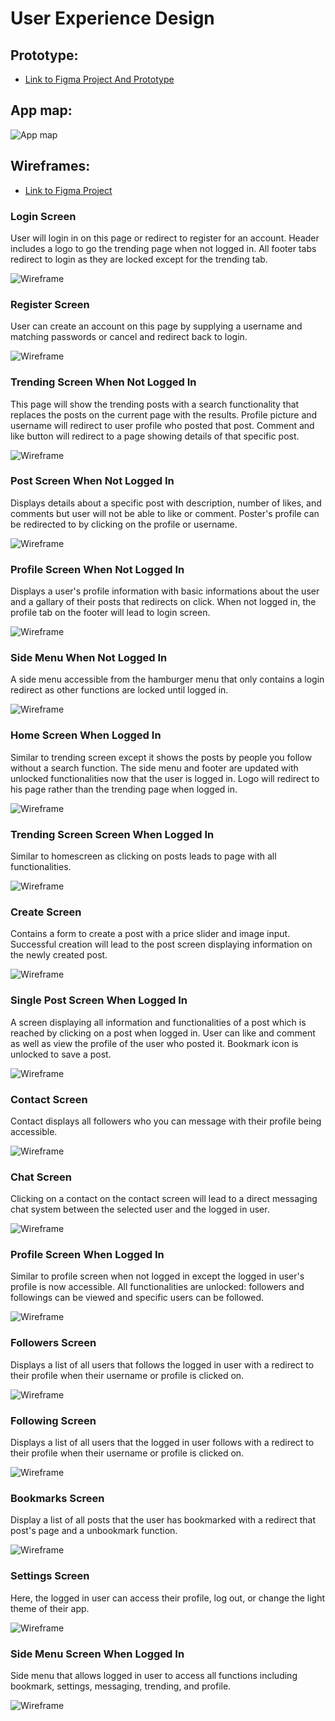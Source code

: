 # User Experience Design

## Prototype:

- [Link to Figma Project And Prototype](https://www.figma.com/file/K1GxXaFQa89F1rCprwuhIf/Driply?node-id=0%3A1&t=cbvIjR1oTg4otRnz-1)

## App map:

![App map](ux-design/Driply%20Site%20Map.png)

## Wireframes:

- [Link to Figma Project](https://www.figma.com/file/K1GxXaFQa89F1rCprwuhIf/Driply?node-id=0%3A1&t=cbvIjR1oTg4otRnz-1)

### Login Screen
User will login in on this page or redirect to register for an account. Header includes a logo to go the trending page when not logged in. All footer tabs redirect to login as they are locked except for the trending tab.

![Wireframe](ux-design/Login.png)

### Register Screen
User can create an account on this page by supplying a username and matching passwords or cancel and redirect back to login.

![Wireframe](ux-design/Register.png)

### Trending Screen When Not Logged In
This page will show the trending posts with a search functionality that replaces the posts on the current page with the results. Profile picture and username will redirect to user profile who posted that post. Comment and like button will redirect to a page showing details of that specific post.

![Wireframe](ux-design/Trending%20+%20Search%20Not%20Logged%20In.png)

### Post Screen When Not Logged In
Displays details about a specific post with description, number of likes, and comments but user will not be able to like or comment. Poster's profile can be redirected to by clicking on the profile or username.

![Wireframe](ux-design/Single%20Post%20Not%20Logged%20In.png)

### Profile Screen When Not Logged In
Displays a user's profile information with basic informations about the user and a gallary of their posts that redirects on click. When not logged in, the profile tab on the footer will lead to login screen.

![Wireframe](ux-design/Profile%20Not%20Logged%20In.png)

### Side Menu When Not Logged In
A side menu accessible from the hamburger menu that only contains a login redirect as other functions are locked until logged in.

![Wireframe](ux-design/Side%20Menu%20Not%20Logged%20In.png)

### Home Screen When Logged In
Similar to trending screen except it shows the posts by people you follow without a search function. The side menu and footer are updated with unlocked functionalities now that the user is logged in. Logo will redirect to his page rather than the trending page when logged in.

![Wireframe](ux-design/Home%20Logged%20In.png)

### Trending Screen Screen When Logged In
Similar to homescreen as clicking on posts leads to page with all functionalities.

![Wireframe](ux-design/Trending%20+%20Search%20Logged%20In.png)

### Create Screen
Contains a form to create a post with a price slider and image input. Successful creation will lead to the post screen displaying information on the newly created post.

![Wireframe](ux-design/Create.png)

### Single Post Screen When Logged In
A screen displaying all information and functionalities of a post which is reached by clicking on a post when logged in. User can like and comment as well as view the profile of the user who posted it. Bookmark icon is unlocked to save a post.

![Wireframe](ux-design/Single%20Post%20Logged%20In.png)

### Contact Screen
Contact displays all followers who you can message with their profile being accessible.

![Wireframe](ux-design/Contact.png)

### Chat Screen
Clicking on a contact on the contact screen will lead to a direct messaging chat system between the selected user and the logged in user.

![Wireframe](ux-design/Chat.png)

### Profile Screen When Logged In
Similar to profile screen when not logged in except the logged in user's profile is now accessible. All functionalities are unlocked: followers and followings can be viewed and specific users can be followed.

![Wireframe](ux-design/Profile%20Logged%20In.png)

### Followers Screen
Displays a list of all users that follows the logged in user with a redirect to their profile when their username or profile is clicked on.

![Wireframe](ux-design/Followers.png)

### Following Screen
Displays a list of all users that the logged in user follows with a redirect to their profile when their username or profile is clicked on.

![Wireframe](ux-design/Following.png)

### Bookmarks Screen
Display a list of all posts that the user has bookmarked with a redirect that post's page and a unbookmark function.

![Wireframe](ux-design/Bookmarks.png)

### Settings Screen
Here, the logged in user can access their profile, log out, or change the light theme of their app.

![Wireframe](ux-design/Settings%20Logged%20In.png)

### Side Menu Screen When Logged In
Side menu that allows logged in user to access all functions including bookmark, settings, messaging, trending, and profile.

![Wireframe](ux-design/Side%20Menu.png)
